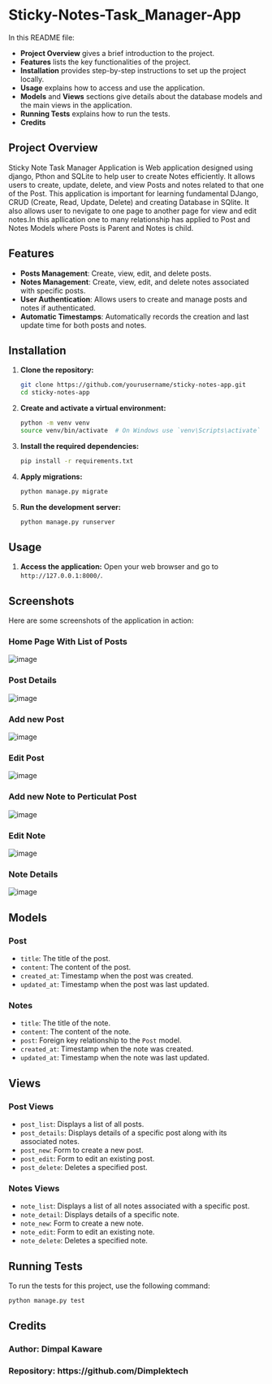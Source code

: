 ﻿# Sticky-Notes-Task_Manager-App


In this README file:
- **Project Overview** gives a brief introduction to the project.
- **Features** lists the key functionalities of the project.
- **Installation** provides step-by-step instructions to set up the project locally.
- **Usage** explains how to access and use the application.
- **Models** and **Views** sections give details about the database models and the main views in the application.
- **Running Tests** explains how to run the tests.
- **Credits** 

<h2>Project Overview</h2>
Sticky Note Task Manager Application is Web application designed using django, Pthon and SQLite to help user to create Notes efficiently. It allows users to create, update, delete, and view Posts and notes related to that one of the Post. This application is important for learning fundamental DJango, CRUD (Create, Read, Update, Delete) and creating Database in SQlite. It also allows user to nevigate to one page to another page for view and edit notes.In this apllication one to many relationship has applied to Post and Notes Models where Posts is Parent and Notes is child.

## Features
- **Posts Management**: Create, view, edit, and delete posts.
- **Notes Management**: Create, view, edit, and delete notes associated with specific posts.
- **User Authentication**: Allows users to create and manage posts and notes if authenticated.
- **Automatic Timestamps**: Automatically records the creation and last update time for both posts and notes.

## Installation
1. **Clone the repository:**
    ```sh
    git clone https://github.com/yourusername/sticky-notes-app.git
    cd sticky-notes-app
    ```

2. **Create and activate a virtual environment:**
    ```sh
    python -m venv venv
    source venv/bin/activate  # On Windows use `venv\Scripts\activate`
    ```

3. **Install the required dependencies:**
    ```sh
    pip install -r requirements.txt
    ```

4. **Apply migrations:**
    ```sh
    python manage.py migrate
    ```

5. **Run the development server:**
    ```sh
    python manage.py runserver
    ```

## Usage
1. **Access the application:**
    Open your web browser and go to `http://127.0.0.1:8000/`.
## Screenshots
Here are some screenshots of the application in action:
### Home Page With List of Posts
![image](https://github.com/Dimplektech/Sticky-Notes-Task-Manager-App/assets/163059141/cfd3dbaf-a245-4bc2-90ca-109965faed88)

### Post Details
![image](https://github.com/Dimplektech/Sticky-Notes-Task-Manager-App/assets/163059141/c2bc76b7-2c06-459e-9173-8ad43c70cbaf)

### Add new Post
![image](https://github.com/Dimplektech/Sticky-Notes-Task-Manager-App/assets/163059141/3f02abca-8f99-4bd9-8ee6-7ac317b242fa)

### Edit Post
![image](https://github.com/Dimplektech/Sticky-Notes-Task-Manager-App/assets/163059141/24da1e56-22b4-48e5-aafc-52c7b1c06d2b)


### Add new Note to Perticulat Post
![image](https://github.com/Dimplektech/Sticky-Notes-Task-Manager-App/assets/163059141/860276df-ba95-41c9-b769-451136f07f14)


### Edit Note
![image](https://github.com/Dimplektech/Sticky-Notes-Task-Manager-App/assets/163059141/e84d1888-74fb-4cbe-8075-133a3ae89151)


### Note Details
![image](https://github.com/Dimplektech/Sticky-Notes-Task-Manager-App/assets/163059141/c8ecec7a-eb31-495a-a14e-4ef0a0ebb4b6)
   

## Models
### Post
- `title`: The title of the post.
- `content`: The content of the post.
- `created_at`: Timestamp when the post was created.
- `updated_at`: Timestamp when the post was last updated.

### Notes
- `title`: The title of the note.
- `content`: The content of the note.
- `post`: Foreign key relationship to the `Post` model.
- `created_at`: Timestamp when the note was created.
- `updated_at`: Timestamp when the note was last updated.

## Views
### Post Views
- `post_list`: Displays a list of all posts.
- `post_details`: Displays details of a specific post along with its associated notes.
- `post_new`: Form to create a new post.
- `post_edit`: Form to edit an existing post.
- `post_delete`: Deletes a specified post.

### Notes Views
- `note_list`: Displays a list of all notes associated with a specific post.
- `note_detail`: Displays details of a specific note.
- `note_new`: Form to create a new note.
- `note_edit`: Form to edit an existing note.
- `note_delete`: Deletes a specified note.

## Running Tests
To run the tests for this project, use the following command:
```sh
python manage.py test
```

<h2>Credits</h2>
<h3> Author: Dimpal Kaware </h3>
<h3>Repository: https://github.com/Dimplektech</h3>
